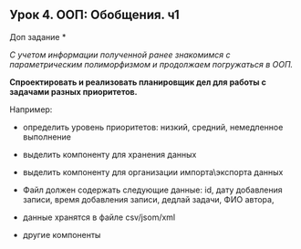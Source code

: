## Урок 4. ООП: Обобщения. ч1

Доп задание *

*С учетом информации полученной ранее знакомимся с параметрическим полиморфизмом и продолжаем погружаться в ООП.*

**Спроектировать и реализовать планировщик дел для работы с задачами разных приоритетов.**

Например:

- определить уровень приоритетов: низкий, средний, немедленное выполнение

- выделить компоненту для хранения данных

- выделить компоненту для организации импорта\экспорта данных

- Файл должен содержать следующие данные: id, дату добавления записи, время добавления записи, дедлай задачи, ФИО автора,

- данные хранятся в файле csv/jsom/xml

- другие компоненты